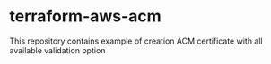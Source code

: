 # terraform-aws-acm

This repository contains example of creation ACM certificate with all available validation option